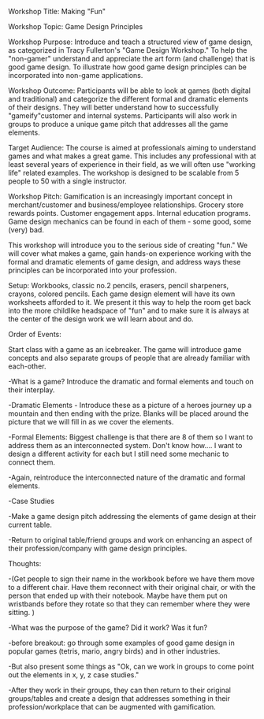 Workshop Title: Making "Fun"

Workshop Topic: Game Design Principles

Workshop Purpose: Introduce and teach a structured view of game design, as categorized in Tracy Fullerton's "Game Design Workshop." To help the "non-gamer" understand and appreciate the art form (and challenge) that is good game design. To illustrate how good game design principles can be incorporated into non-game applications.

Workshop Outcome: Participants will be able to look at games (both digital and traditional) and categorize the different formal and dramatic elements of their designs. They will better understand how to successfully "gameify"customer and internal systems.  Participants will also work in groups to produce a unique game pitch that addresses all the game elements.

Target Audience: The course is aimed at professionals aiming to understand games and what makes a great game. This includes any professional with at least several years of experience in their field, as we will often use "working life" related examples. The workshop is designed to be scalable from 5 people to 50 with a single instructor.

Workshop Pitch: Gamification is an increasingly important concept in merchant/customer and business/employee relationships. Grocery store rewards points. Customer engagement apps. Internal education programs. Game design mechanics can be found in each of them - some good, some (very) bad.

This workshop will introduce you to the serious side of creating "fun." We will cover what makes a game, gain hands-on experience working with the formal and dramatic elements of game design, and address ways these principles can be  incorporated into your profession.

Setup: Workbooks, classic no.2 pencils, erasers, pencil sharpeners, crayons, colored pencils. Each game design element will have its own worksheets afforded to it. We present it this way to help the room get back into the more childlike headspace of "fun" and to make sure it is always at the center of the design work we will learn about and do.

Order of Events:

Start class with a game as an icebreaker. The game will introduce game concepts and also separate groups of people that are already familiar with each-other.

-What is a game? Introduce the dramatic and formal elements and touch on their interplay.

-Dramatic Elements - Introduce these as a picture of a heroes journey up a mountain and then ending with the prize. Blanks will be placed around the picture that we will fill in as we cover the elements.

-Formal Elements: Biggest challenge is that there are 8 of them so I want to address them as an interconnected system. Don't know how.... I want to design a different activity for each but I still need some mechanic to connect them.

-Again, reintroduce the interconnected nature of the dramatic and formal elements.

-Case Studies

-Make a game design pitch addressing the elements of game design at their current table.

-Return to original table/friend groups and work on enhancing an aspect of their profession/company with game design principles.

Thoughts:

-(Get people to sign their name in the workbook before we have them move to a different chair. Have them reconnect with their original chair, or with the person that ended up with their notebook. Maybe have them put on wristbands before they rotate so that they can remember where they were sitting. )

-What was the purpose of the game? Did it work? Was it fun?

-before breakout: go through some examples of good game design in popular games (tetris, mario, angry birds) and in other industries.

-But also present some things as "Ok, can we work in groups to come point out the elements in x, y, z case studies."

-After they work in their groups, they can then return to their original groups/tables and create a design that addresses something in their profession/workplace that can be augmented with gamification.